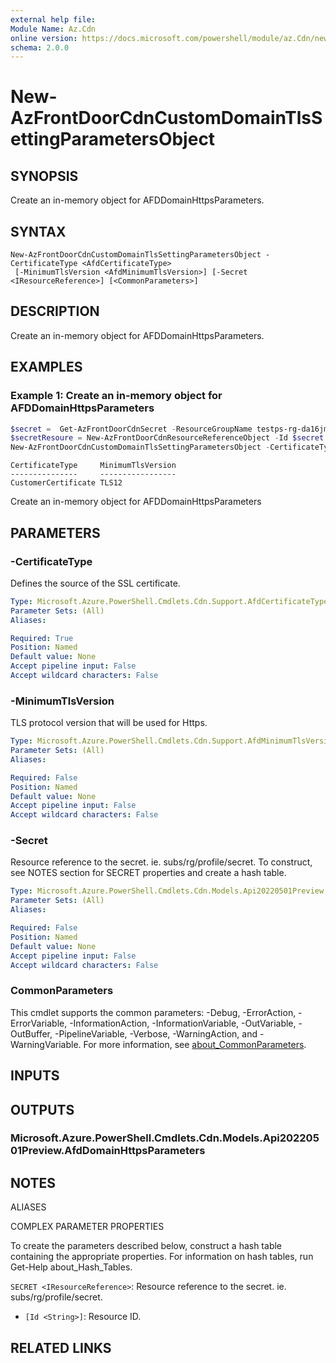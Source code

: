 ```yaml
---
external help file:
Module Name: Az.Cdn
online version: https://docs.microsoft.com/powershell/module/az.Cdn/new-AzFrontDoorCdnCustomDomainTlsSettingParametersObject
schema: 2.0.0
---
```


# New-AzFrontDoorCdnCustomDomainTlsSettingParametersObject

## SYNOPSIS
Create an in-memory object for AFDDomainHttpsParameters.

## SYNTAX

```
New-AzFrontDoorCdnCustomDomainTlsSettingParametersObject -CertificateType <AfdCertificateType>
 [-MinimumTlsVersion <AfdMinimumTlsVersion>] [-Secret <IResourceReference>] [<CommonParameters>]
```

## DESCRIPTION
Create an in-memory object for AFDDomainHttpsParameters.

## EXAMPLES

### Example 1: Create an in-memory object for AFDDomainHttpsParameters
```powershell
$secret =  Get-AzFrontDoorCdnSecret -ResourceGroupName testps-rg-da16jm -ProfileName fdp-v542q6 -Name secret001
$secretResoure = New-AzFrontDoorCdnResourceReferenceObject -Id $secret.Id
New-AzFrontDoorCdnCustomDomainTlsSettingParametersObject -CertificateType "CustomerCertificate" -MinimumTlsVersion "TLS12" -Secret $secretResoure
```

```output
CertificateType     MinimumTlsVersion
---------------     -----------------
CustomerCertificate TLS12
```

Create an in-memory object for AFDDomainHttpsParameters

## PARAMETERS

### -CertificateType
Defines the source of the SSL certificate.

```yaml
Type: Microsoft.Azure.PowerShell.Cmdlets.Cdn.Support.AfdCertificateType
Parameter Sets: (All)
Aliases:

Required: True
Position: Named
Default value: None
Accept pipeline input: False
Accept wildcard characters: False
```

### -MinimumTlsVersion
TLS protocol version that will be used for Https.

```yaml
Type: Microsoft.Azure.PowerShell.Cmdlets.Cdn.Support.AfdMinimumTlsVersion
Parameter Sets: (All)
Aliases:

Required: False
Position: Named
Default value: None
Accept pipeline input: False
Accept wildcard characters: False
```

### -Secret
Resource reference to the secret.
ie.
subs/rg/profile/secret.
To construct, see NOTES section for SECRET properties and create a hash table.

```yaml
Type: Microsoft.Azure.PowerShell.Cmdlets.Cdn.Models.Api20220501Preview.IResourceReference
Parameter Sets: (All)
Aliases:

Required: False
Position: Named
Default value: None
Accept pipeline input: False
Accept wildcard characters: False
```

### CommonParameters
This cmdlet supports the common parameters: -Debug, -ErrorAction, -ErrorVariable, -InformationAction, -InformationVariable, -OutVariable, -OutBuffer, -PipelineVariable, -Verbose, -WarningAction, and -WarningVariable. For more information, see [about_CommonParameters](http://go.microsoft.com/fwlink/?LinkID=113216).

## INPUTS

## OUTPUTS

### Microsoft.Azure.PowerShell.Cmdlets.Cdn.Models.Api20220501Preview.AfdDomainHttpsParameters

## NOTES

ALIASES

COMPLEX PARAMETER PROPERTIES

To create the parameters described below, construct a hash table containing the appropriate properties. For information on hash tables, run Get-Help about_Hash_Tables.


`SECRET <IResourceReference>`: Resource reference to the secret. ie. subs/rg/profile/secret.
  - `[Id <String>]`: Resource ID.

## RELATED LINKS


